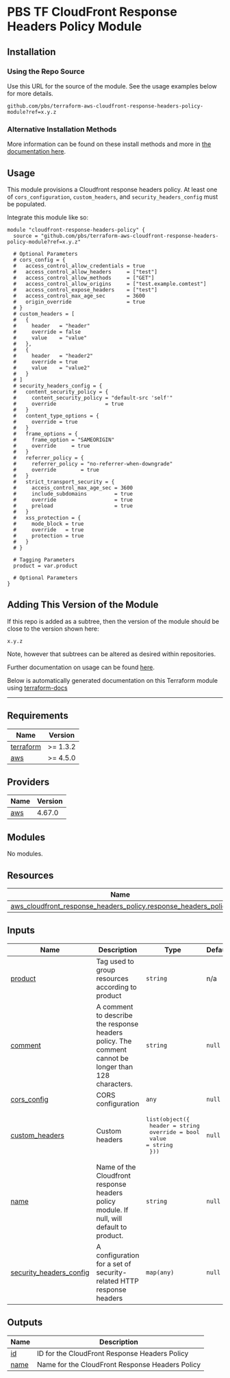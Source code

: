 # PBS TF CloudFront Response Headers Policy Module

## Installation

### Using the Repo Source

Use this URL for the source of the module. See the usage examples below for more details.

```hcl
github.com/pbs/terraform-aws-cloudfront-response-headers-policy-module?ref=x.y.z
```

### Alternative Installation Methods

More information can be found on these install methods and more in [the documentation here](./docs/general/install).

## Usage

This module provisions a Cloudfront response headers policy. At least one of `cors_configuration`, `custom_headers`, and `security_headers_config` must be populated.

Integrate this module like so:

```hcl
module "cloudfront-response-headers-policy" {
  source = "github.com/pbs/terraform-aws-cloudfront-response-headers-policy-module?ref=x.y.z"

  # Optional Parameters
  # cors_config = {
  #   access_control_allow_credentials = true
  #   access_control_allow_headers     = ["test"]
  #   access_control_allow_methods     = ["GET"]
  #   access_control_allow_origins     = ["test.example.comtest"]
  #   access_control_expose_headers    = ["test"]
  #   access_control_max_age_sec       = 3600
  #   origin_override                  = true
  # }
  # custom_headers = [
  #   {
  #     header   = "header"
  #     override = false
  #     value    = "value"
  #   },
  #   {
  #     header   = "header2"
  #     override = true
  #     value    = "value2"
  #   }
  # ]
  # security_headers_config = {
  #   content_security_policy = {
  #     content_security_policy = "default-src 'self'"
  #     override                = true
  #   }
  #   content_type_options = {
  #     override = true
  #   }
  #   frame_options = {
  #     frame_option = "SAMEORIGIN"
  #     override     = true
  #   }
  #   referrer_policy = {
  #     referrer_policy = "no-referrer-when-downgrade"
  #     override        = true
  #   }
  #   strict_transport_security = {
  #     access_control_max_age_sec = 3600
  #     include_subdomains         = true
  #     override                   = true
  #     preload                    = true
  #   }
  #   xss_protection = {
  #     mode_block = true
  #     override   = true
  #     protection = true
  #   }
  # }

  # Tagging Parameters
  product = var.product

  # Optional Parameters
}
```

## Adding This Version of the Module

If this repo is added as a subtree, then the version of the module should be close to the version shown here:

`x.y.z`

Note, however that subtrees can be altered as desired within repositories.

Further documentation on usage can be found [here](./docs).

Below is automatically generated documentation on this Terraform module using [terraform-docs][terraform-docs]

---

[terraform-docs]: https://github.com/terraform-docs/terraform-docs

## Requirements

| Name | Version |
|------|---------|
| <a name="requirement_terraform"></a> [terraform](#requirement\_terraform) | >= 1.3.2 |
| <a name="requirement_aws"></a> [aws](#requirement\_aws) | >= 4.5.0 |

## Providers

| Name | Version |
|------|---------|
| <a name="provider_aws"></a> [aws](#provider\_aws) | 4.67.0 |

## Modules

No modules.

## Resources

| Name | Type |
|------|------|
| [aws_cloudfront_response_headers_policy.response_headers_policy](https://registry.terraform.io/providers/hashicorp/aws/latest/docs/resources/cloudfront_response_headers_policy) | resource |

## Inputs

| Name | Description | Type | Default | Required |
|------|-------------|------|---------|:--------:|
| <a name="input_product"></a> [product](#input\_product) | Tag used to group resources according to product | `string` | n/a | yes |
| <a name="input_comment"></a> [comment](#input\_comment) | A comment to describe the response headers policy. The comment cannot be longer than 128 characters. | `string` | `null` | no |
| <a name="input_cors_config"></a> [cors\_config](#input\_cors\_config) | CORS configuration | `any` | `null` | no |
| <a name="input_custom_headers"></a> [custom\_headers](#input\_custom\_headers) | Custom headers | <pre>list(object({<br>    header   = string<br>    override = bool<br>    value    = string<br>  }))</pre> | `null` | no |
| <a name="input_name"></a> [name](#input\_name) | Name of the Cloudfront response headers policy module. If null, will default to product. | `string` | `null` | no |
| <a name="input_security_headers_config"></a> [security\_headers\_config](#input\_security\_headers\_config) | A configuration for a set of security-related HTTP response headers | `map(any)` | `null` | no |

## Outputs

| Name | Description |
|------|-------------|
| <a name="output_id"></a> [id](#output\_id) | ID for the CloudFront Response Headers Policy |
| <a name="output_name"></a> [name](#output\_name) | Name for the CloudFront Response Headers Policy |
